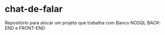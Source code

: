 # chat-de-falar
Repositório para alocar um projeto que trabalha com Banco NOSQL BACK-END e FRONT-END
